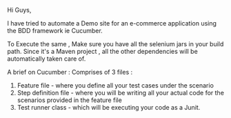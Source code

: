 Hi Guys,

I have tried to automate a Demo site for an e-commerce application using the BDD framework ie Cucumber.

To Execute the same ,
Make sure you have all the selenium jars in your build path.
Since it's a Maven project , all the other dependencies will be automatically taken care of.

A brief on Cucumber :
Comprises of 3 files : 
1. Feature file - where you define all your test cases under the scenario 
2. Step definition file - where you will be writing all your actual code for the scenarios provided in the feature file
3. Test runner class - which will be executing your code as a Junit.

